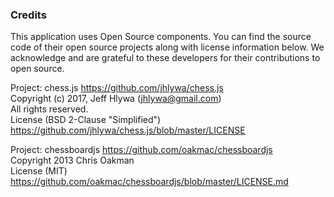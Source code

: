 ### Credits

This application uses Open Source components. You can find the source code of their open source projects along with license information below. We acknowledge and are grateful to these developers for their contributions to open source.

Project: chess.js https://github.com/jhlywa/chess.js  
Copyright (c) 2017, Jeff Hlywa (jhlywa@gmail.com)  
All rights reserved.  
License (BSD 2-Clause "Simplified") https://github.com/jhlywa/chess.js/blob/master/LICENSE

Project: chessboardjs  https://github.com/oakmac/chessboardjs  
Copyright 2013 Chris Oakman  
License (MIT) https://github.com/oakmac/chessboardjs/blob/master/LICENSE.md
